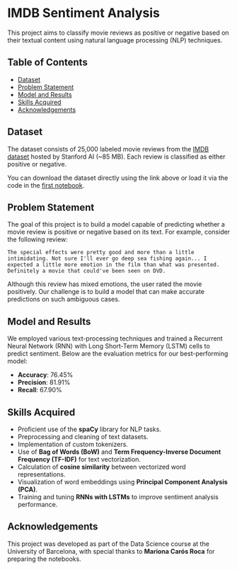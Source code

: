 # IMDB Sentiment Analysis

This project aims to classify movie reviews as positive or negative based on their textual content using natural language processing (NLP) techniques.

## Table of Contents
- [Dataset](#dataset)
- [Problem Statement](#problem-statement)
- [Model and Results](#model-and-results)
- [Skills Acquired](#skills-acquired)
- [Acknowledgements](#acknowledgements)

## Dataset

The dataset consists of 25,000 labeled movie reviews from the [IMDB dataset](https://ai.stanford.edu/~amaas/data/sentiment/) hosted by Stanford AI (~85 MB). Each review is classified as either positive or negative. 

You can download the dataset directly using the link above or load it via the code in the [first notebook](notebooks/todo_text_classification_with_spacy_NLP_part1.ipynb).

## Problem Statement

The goal of this project is to build a model capable of predicting whether a movie review is positive or negative based on its text. For example, consider the following review:

```
The special effects were pretty good and more than a little intimidating. Not sure I'll ever go deep sea fishing again... I expected a little more emotion in the film than what was presented. Definitely a movie that could've been seen on DVD.
```

Although this review has mixed emotions, the user rated the movie positively. Our challenge is to build a model that can make accurate predictions on such ambiguous cases.

## Model and Results

We employed various text-processing techniques and trained a Recurrent Neural Network (RNN) with Long Short-Term Memory (LSTM) cells to predict sentiment. Below are the evaluation metrics for our best-performing model:

- **Accuracy**: 76.45%
- **Precision**: 81.91%
- **Recall**: 67.90%


## Skills Acquired

- Proficient use of the **spaCy** library for NLP tasks.
- Preprocessing and cleaning of text datasets.
- Implementation of custom tokenizers.
- Use of **Bag of Words (BoW)** and **Term Frequency-Inverse Document Frequency (TF-IDF)** for text vectorization.
- Calculation of **cosine similarity** between vectorized word representations.
- Visualization of word embeddings using **Principal Component Analysis (PCA)**.
- Training and tuning **RNNs with LSTMs** to improve sentiment analysis performance.

## Acknowledgements

This project was developed as part of the Data Science course at the University of Barcelona, with special thanks to **Mariona Carós Roca** for preparing the notebooks.
